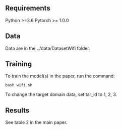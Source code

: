 ## Requirements
Python >=3.6 Pytorch >= 1.0.0

## Data
Data are in the ../data/DatasetWifi folder.

## Training

To train the model(s) in the paper, run the command:

```infer
bash wifi.sh
```
To change the target domain data, set tar_id to 1, 2, 3.
## Results
See table 2 in the main paper.
